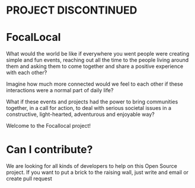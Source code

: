 PROJECT DISCONTINUED 
===========

FocalLocal 
===========

What would the world be like if everywhere you went people were creating simple and fun events, reaching out all the time to the people living around them and asking them to come together and share a positive experience with each other?

Imagine how much more connected would we feel to each other if these interactions were a normal part of daily life?

What if these events and projects had the power to bring communities together, in a call for action, to deal with serious societal issues in a constructive, light-hearted, adventurous and enjoyable way?

Welcome to the Focallocal project!

Can I contribute?
===========
We are looking for all kinds of developers to help on this Open Source project. If you want to put a brick to the raising wall, just write and email or create pull request
